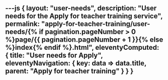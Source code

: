 ---js
{
  layout: "user-needs",
  description: "User needs for the Apply for teacher training service",
  permalink: "apply-for-teacher-training/user-needs/{% if pagination.pageNumber > 0 %}page/{{ pagination.pageNumber + 1 }}{% else %}index{% endif %}.html",
  eleventyComputed: {
    title: "User needs for Apply",
    eleventyNavigation: {
      key: data => data.title,
      parent: "Apply for teacher training"
    }
  }
}
---
